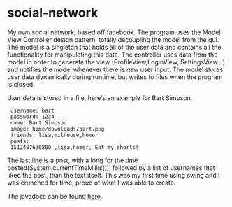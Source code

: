 # social-network
My own social network, based off facebook.
The program uses the Model View Controller design pattern, totally decoupling the model from the gui.
The model is a singleton that holds all of the user data and contains all the functionality for manipulating this data.
The controller uses data from the model in order to generate the view (ProfileView,LoginView, SettingsView...)
and notifies the model whenever there is new user input. The model stores user data dynamically during runtime,
but writes to files when the program is closed.

User data is stored in a file, here's an example for Bart Simpson.

     username: bart
     password: 1234
     name: Bart Simpson
     image: home/downloads/bart.png
     friends: lisa,milhouse,homer
     posts:
     1512497630800 ,lisa,homer, Eat my shorts!

The last line is a post, with a long for the time posted(System.currentTimeMillis()), followed by a list of usernames that liked the post, than the text itself.
This was my first time using swing and I was crunched for time, proud of what I was able to create.

The javadocs can be found [here](https://jaketerrito.github.io/social-network/index.html).
